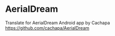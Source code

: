 # AerialDream
Translate for AerialDream Android app by Cachapa
https://github.com/cachapa/AerialDream
